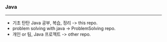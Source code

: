 ### Java

---

- 기초 탄탄 Java 공부, 복습, 정리 -> this repo.
- problem solving with java -> ProblemSolving repo.
- 개인 or 팀, Java 프로젝트 -> other repo.

